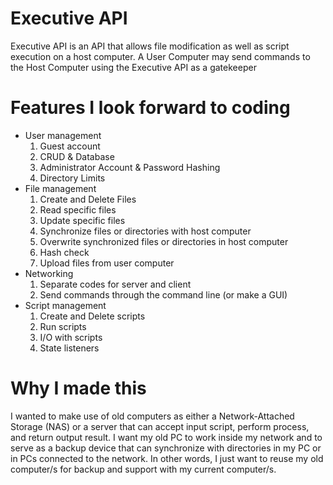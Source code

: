# Executive API

Executive API is an API that allows file modification as well as script execution on a host computer. A User Computer may send commands to the Host Computer using the Executive API as a gatekeeper

# Features I look forward to coding

- User management
  1.  Guest account
  2.  CRUD & Database
  3.  Administrator Account & Password Hashing
  4.  Directory Limits
- File management
  1.  Create and Delete Files
  2.  Read specific files
  3.  Update specific files
  4.  Synchronize files or directories with host computer
  5.  Overwrite synchronized files or directories in host computer
  6.  Hash check
  7.  Upload files from user computer
- Networking
  1.  Separate codes for server and client
  2.  Send commands through the command line (or make a GUI)
- Script management
  1.  Create and Delete scripts
  2.  Run scripts
  3.  I/O with scripts
  4.  State listeners

# Why I made this

I wanted to make use of old computers as either a Network-Attached Storage (NAS) or a server that can accept input script, perform process, and return output result. I want my old PC to work inside my network and to serve as a backup device that can synchronize with directories in my PC or in PCs connected to the network. In other words, I just want to reuse my old computer/s for backup and support with my current computer/s.
